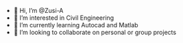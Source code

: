 - 👋 Hi, I’m @Zusi-A
- 👀 I’m interested in Civil Engineering
- 🌱 I’m currently learning Autocad and Matlab
- 💞️ I’m looking to collaborate on personal or group projects
